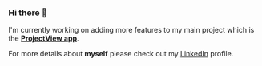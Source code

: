 ### Hi there 👋

I'm currently working on adding more features to my main project which is the **[ProjectView app](https://github.com/stachusmith/mysite-ProjectView)**.

For more details about **myself** please check out my <a href="https://www.linkedin.com/in/stanis%C5%82aw-smith-49b6731b3/">LinkedIn</a> profile.
  
<!--
**stachusmith/stachusmith** is a ✨ _special_ ✨ repository because its `README.md` (this file) appears on your GitHub profile.

Here are some ideas to get you started:

- 🔭 I’m currently working on ...
- 🌱 I’m currently learning ...
- 👯 I’m looking to collaborate on ...
- 🤔 I’m looking for help with ...
- 💬 Ask me about ...
- 📫 How to reach me: ...
- 😄 Pronouns: ...
- ⚡ Fun fact: ...
-->

